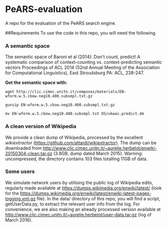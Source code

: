# PeARS-evaluation
A repo for the evaluation of the PeARS search engine.

##Requirements
To use the code in this repo, you will need the following. 

### A semantic space
The semantic space of Baroni et al (2014): Don't count, predict! A systematic comparison of context-counting vs. context-predicting semantic vectors Proceedings of ACL 2014 (52nd Annual Meeting of the Association for Computational Linguistics), East Stroudsburg PA: ACL, 238-247.

**Get the semantic space with:**

`wget http://clic.cimec.unitn.it/composes/materials/EN-wform.w.5.cbow.neg10.400.subsmpl.txt.gz`

`gunzip EN-wform.w.5.cbow.neg10.400.subsmpl.txt.gz`

`mv EN-wform.w.5.cbow.neg10.400.subsmpl.txt DS/ukwac.predict.dm`

### A clean version of Wikipedia

We provide a clean dump of Wikipedia, processed by the excellent *wikiextractor* (https://github.com/attardi/wikiextractor). The dump can be downloaded from http://www.clic.cimec.unitn.it/~aurelie.herbelot/enwiki-20150304-clean.tar.gz (3.8GB, dump dated March 2015). Warning: uncompressed, the directory contains 103 files totalling 11GB of data.

### Some users

We simulate network users by utilising the public log of Wikipedia edits, regularly made available at https://dumps.wikimedia.org/enwiki/latest/ (look for the https://dumps.wikimedia.org/enwiki/latest/enwiki-latest-pages-logging.xml.gz file). In the data/ directory of this repo, you will find a script, getUserData.py, to extract the relevant user info from the log. For convenience, we are also making an already processed version available at http://www.clic.cimec.unitn.it/~aurelie.herbelot/user-data.tar.gz (log of March 2016).
